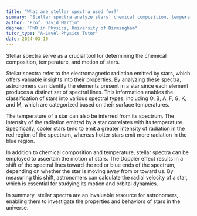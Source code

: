 ```yaml
---
title: "What are stellar spectra used for?"
summary: "Stellar spectra analyze stars' chemical composition, temperature, and motion, providing essential insights into their characteristics and behaviors."
author: "Prof. David Martin"
degree: "PhD in Physics, University of Birmingham"
tutor_type: "A-Level Physics Tutor"
date: 2024-03-10
---
```


Stellar spectra serve as a crucial tool for determining the chemical composition, temperature, and motion of stars.

Stellar spectra refer to the electromagnetic radiation emitted by stars, which offers valuable insights into their properties. By analyzing these spectra, astronomers can identify the elements present in a star since each element produces a distinct set of spectral lines. This information enables the classification of stars into various spectral types, including O, B, A, F, G, K, and M, which are categorized based on their surface temperatures.

The temperature of a star can also be inferred from its spectrum. The intensity of the radiation emitted by a star correlates with its temperature. Specifically, cooler stars tend to emit a greater intensity of radiation in the red region of the spectrum, whereas hotter stars emit more radiation in the blue region.

In addition to chemical composition and temperature, stellar spectra can be employed to ascertain the motion of stars. The Doppler effect results in a shift of the spectral lines toward the red or blue ends of the spectrum, depending on whether the star is moving away from or toward us. By measuring this shift, astronomers can calculate the radial velocity of a star, which is essential for studying its motion and orbital dynamics.

In summary, stellar spectra are an invaluable resource for astronomers, enabling them to investigate the properties and behaviors of stars in the universe.
    